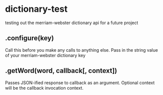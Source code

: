dictionary-test
===============

testing out the merriam-webster dictionary api for a future project


.configure(key)
---------------

Call this before you make any calls to anything else. Pass in the string value of your merriam-webster dictionary key


.getWord(word, callback[, context])
-----------------------------------

Passes JSON-ified response to callback as an argument. Optional context will be the callback invocation context.



